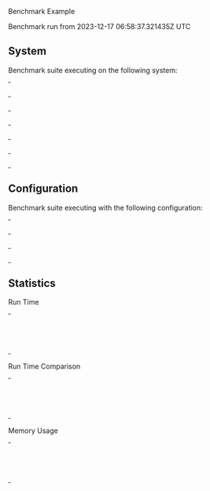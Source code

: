 Benchmark Example

Benchmark run from 2023-12-17 06:58:37.321435Z UTC

## System

Benchmark suite executing on the following system:

<table style="width: 1%">
  <tr>
    <th style="width: 1%; white-space: nowrap">Operating System</th>
    <td>macOS</td>
  </tr><tr>
    <th style="white-space: nowrap">CPU Information</th>
    <td style="white-space: nowrap">Apple M1</td>
  </tr><tr>
    <th style="white-space: nowrap">Number of Available Cores</th>
    <td style="white-space: nowrap">8</td>
  </tr><tr>
    <th style="white-space: nowrap">Available Memory</th>
    <td style="white-space: nowrap">16 GB</td>
  </tr><tr>
    <th style="white-space: nowrap">Elixir Version</th>
    <td style="white-space: nowrap">1.15.7</td>
  </tr><tr>
    <th style="white-space: nowrap">Erlang Version</th>
    <td style="white-space: nowrap">26.2</td>
  </tr>
</table>

## Configuration

Benchmark suite executing with the following configuration:

<table style="width: 1%">
  <tr>
    <th style="width: 1%">:time</th>
    <td style="white-space: nowrap">10 ms</td>
  </tr><tr>
    <th>:parallel</th>
    <td style="white-space: nowrap">1</td>
  </tr><tr>
    <th>:warmup</th>
    <td style="white-space: nowrap">20 ms</td>
  </tr>
</table>

## Statistics



Run Time

<table style="width: 1%">
  <tr>
    <th>Name</th>
    <th style="text-align: right">IPS</th>
    <th style="text-align: right">Average</th>
    <th style="text-align: right">Devitation</th>
    <th style="text-align: right">Median</th>
    <th style="text-align: right">99th&nbsp;%</th>
  </tr>

  <tr>
    <td style="white-space: nowrap">flat_map</td>
    <td style="white-space: nowrap; text-align: right">3.23 K</td>
    <td style="white-space: nowrap; text-align: right">309.46 &micro;s</td>
    <td style="white-space: nowrap; text-align: right">&plusmn;34.59%</td>
    <td style="white-space: nowrap; text-align: right">259.75 &micro;s</td>
    <td style="white-space: nowrap; text-align: right">560.50 &micro;s</td>
  </tr>

  <tr>
    <td style="white-space: nowrap">map.flatten</td>
    <td style="white-space: nowrap; text-align: right">2.39 K</td>
    <td style="white-space: nowrap; text-align: right">418.13 &micro;s</td>
    <td style="white-space: nowrap; text-align: right">&plusmn;18.55%</td>
    <td style="white-space: nowrap; text-align: right">398.54 &micro;s</td>
    <td style="white-space: nowrap; text-align: right">602.67 &micro;s</td>
  </tr>

</table>


Run Time Comparison

<table style="width: 1%">
  <tr>
    <th>Name</th>
    <th style="text-align: right">IPS</th>
    <th style="text-align: right">Slower</th>
  <tr>
    <td style="white-space: nowrap">flat_map</td>
    <td style="white-space: nowrap;text-align: right">3.23 K</td>
    <td>&nbsp;</td>
  </tr>

  <tr>
    <td style="white-space: nowrap">map.flatten</td>
    <td style="white-space: nowrap; text-align: right">2.39 K</td>
    <td style="white-space: nowrap; text-align: right">1.35x</td>
  </tr>

</table>



Memory Usage

<table style="width: 1%">
  <tr>
    <th>Name</th>
    <th style="text-align: right">Average</th>
    <th style="text-align: right">Factor</th>
  </tr>
  <tr>
    <td style="white-space: nowrap">flat_map</td>
    <td style="white-space: nowrap">781.22 KB</td>
    <td>&nbsp;</td>
  </tr>
    <tr>
    <td style="white-space: nowrap">map.flatten</td>
    <td style="white-space: nowrap">937.50 KB</td>
    <td>1.2x</td>
  </tr>
</table>